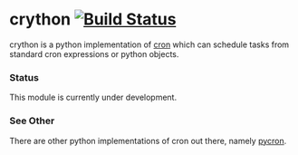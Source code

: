 # crython [![Build Status](https://travis-ci.org/ahawker/crython.png)](https://travis-ci.org/ahawker/crython)
crython is a python implementation of [cron](http://en.wikipedia.org/wiki/Cron) which can schedule tasks from standard cron expressions or python objects.

### Status
This module is currently under development.

### See Other
There are other python implementations of cron out there, namely [pycron](http://www.kalab.com/freeware/pycron/pycron.htm).